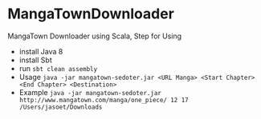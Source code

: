 MangaTownDownloader
===================

MangaTown Downloader using Scala, Step for Using

* install Java 8
* install Sbt
* run `sbt clean assembly`
* Usage `java -jar mangatown-sedoter.jar <URL Manga> <Start Chapter> <End Chapter> <Destination>`
* Example `java -jar mangatown-sedoter.jar http://www.mangatown.com/manga/one_piece/ 12 17 /Users/jasoet/Downloads`
